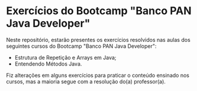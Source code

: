 # Exercícios do Bootcamp "Banco PAN Java Developer"

Neste repositório, estarão presentes os exercícios resolvidos nas aulas dos seguintes cursos do Bootcamp "Banco PAN Java Developer":

- Estrutura de Repetição e Arrays em Java;
- Entendendo Métodos Java.

Fiz alterações em alguns exercícios para praticar o conteúdo ensinado nos cursos, mas a maioria segue com a resolução do(a) professor(a).
